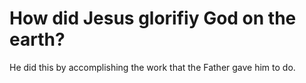# How did Jesus glorifiy God on the earth?

He did this by accomplishing the work that the Father gave him to do.
